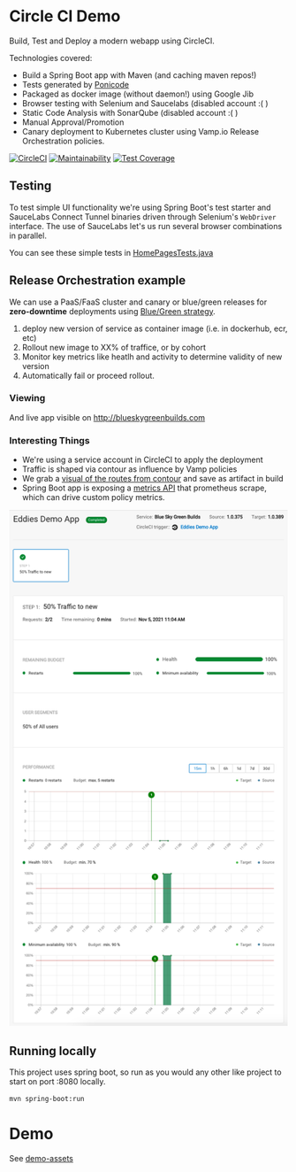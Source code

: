 # Circle CI Demo

Build, Test and Deploy a modern webapp using CircleCI. 

Technologies covered:
- Build a Spring Boot app with Maven (and caching maven repos!)
- Tests generated by [Ponicode](https://www.ponicode.com/)
- Packaged as docker image (without daemon!) using Google Jib
- Browser testing with Selenium and Saucelabs (disabled account :( )
- Static Code Analysis with SonarQube (disabled account :( )
- Manual Approval/Promotion
- Canary deployment to Kubernetes cluster using Vamp.io Release Orchestration policies.

[![CircleCI](https://circleci.com/gh/eddiewebb/demo-blueskygreenbuilds.svg?style=svg)](https://circleci.com/gh/eddiewebb/demo-blueskygreenbuilds)
[![Maintainability](https://api.codeclimate.com/v1/badges/4c9bacea44f3d3993256/maintainability)](https://codeclimate.com/github/eddiewebb/demo-blueskygreenbuilds/maintainability)
[![Test Coverage](https://api.codeclimate.com/v1/badges/4c9bacea44f3d3993256/test_coverage)](https://codeclimate.com/github/eddiewebb/demo-blueskygreenbuilds/test_coverage)

##  Testing
To test simple UI functionality we're using Spring Boot's test starter and SauceLabs Connect Tunnel binaries driven through Selenium's `WebDriver` interface.  The use of SauceLabs let's us run several browser combinations in parallel.

You can see these simple tests in [HomePagesTests.java](src/test/java/com/edwardawebb/circleci/demo/it/HomePageIT.java)

## Release Orchestration example 
We can use a PaaS/FaaS cluster and canary or blue/green releases for **zero-downtime** deployments using [Blue/Green strategy](https://martinfowler.com/bliki/BlueGreenDeployment.html).

1. deploy new version of service as container image (i.e. in dockerhub, ecr, etc)
1. Rollout new image to XX% of traffice, or by cohort
1. Monitor key metrics like heatlh and activity to determine validity of new version
1. Automatically fail or proceed rollout.


### Viewing
And live app visible on http://blueskygreenbuilds.com

### Interesting Things

- We're using a service account in CircleCI to apply the deployment
- Traffic is shaped via contour as influence by Vamp policies
- We grab a [visual of the routes from contour](https://app.circleci.com/pipelines/github/eddiewebb/demo-blueskygreenbuilds/389/workflows/b164a140-8b2b-4ade-9f44-2a9814d3c017/jobs/2513/artifacts_) and save  as artifact in build 
- Spring Boot app is exposing a [metrics API](http://blueskygreenbuilds.com/actuator/metrics/visit_counter) that prometheus scrape, which can drive custom policy metrics. 

![A completed release with healthy metrics](demo-assets/vamp-release.png)

## Running locally

This project uses spring boot, so run as you would any other like project to start on port :8080 locally.

```
mvn spring-boot:run
```


# Demo
See [demo-assets](demo-assets)
